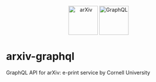 <p align="center">
  <img src="https://cis.cornell.edu/sites/default/files/styles/square_thumbnail/public/Screen%20Shot%202018-09-04%20at%2010.17.51%20AM.png?itok=dxbUcd1u" width="80" alt="arXiv">
  <img src="https://upload.wikimedia.org/wikipedia/commons/1/17/GraphQL_Logo.svg" width="80" alt="GraphQL">
</p>

# arxiv-graphql

GraphQL API for arXiv: e-print service by Cornell University
